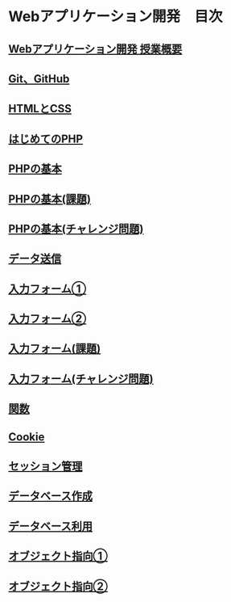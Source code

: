 # Webアプリケーション開発　目次

## [Webアプリケーション開発 授業概要](./orientation/README.md)

## [Git、GitHub](./git/README.md)

## [HTMLとCSS](./htmlcss/README.md)

## [はじめてのPHP](./firstphp/README.md)

## [PHPの基本](./basicphp/README.md)

## [PHPの基本(課題)](./basicphp-kadai/README.md)

## [PHPの基本(チャレンジ問題)](./basicphp-challenge/README.md)

## [データ送信](./http-get/README.md)

## [入力フォーム①](./http-post-i/README.md)

## [入力フォーム②](./http-post-ii/README.md)

## [入力フォーム(課題)](./http-post-kadai/README.md)

## [入力フォーム(チャレンジ問題)](./http-post-challenge/README.md)

## [関数](./function/README.md)

## [Cookie](./cookie/README.md)

## [セッション管理](./session/README.md)

## [データベース作成](./db-create/README.md)

## [データベース利用](./db-crud/README.md)

## [オブジェクト指向①](./object-i/README.md)

## [オブジェクト指向②](./object-ii/README.md)
